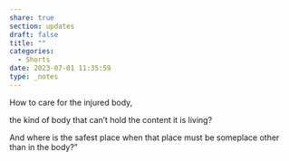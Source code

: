 ```yaml
---
share: true
section: updates
draft: false
title: ""
categories:
  - Shorts
date: 2023-07-01 11:35:59
type: _notes
---
```


How to care for the injured body,

the kind of body that can’t hold
the content it is living?

And where is the safest place when that place
must be someplace other than in the body?”
